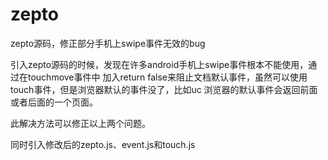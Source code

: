 zepto
=====

zepto源码，修正部分手机上swipe事件无效的bug

引入zepto源码的时候，发现在许多android手机上swipe事件根本不能使用，通过在touchmove事件中
加入return false来阻止文档默认事件，虽然可以使用touch事件，但是浏览器默认的事件没了，比如uc
浏览器的默认事件会返回前面或者后面的一个页面。

此解决方法可以修正以上两个问题。

同时引入修改后的zepto.js、event.js和touch.js
